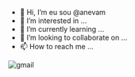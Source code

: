 - 👋 Hi, I’m eu sou @anevam
- 👀 I’m interested in ...
- 🌱 I’m currently learning ...
- 💞️ I’m looking to collaborate on ...
- 📫 How to reach me ...


![gmail](https://img.shields.io/badge/Gmail-D14836?style=for-the-badge&logo=gmail&logoColor=white)


<!---
anevam/anevam is a ✨ special ✨ repository because its `README.md` (this file) appears on your GitHub profile.
You can click the Preview link to take a look at your changes.
--->
